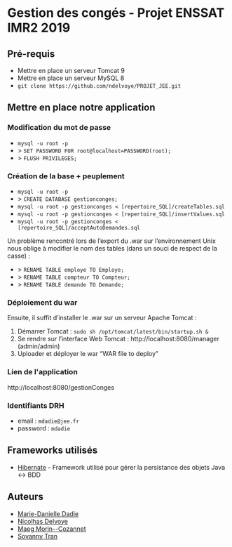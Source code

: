 # Gestion des congés - Projet ENSSAT IMR2 2019

## Pré-requis
* Mettre en place un serveur Tomcat 9
* Mettre en place un serveur MySQL 8
* `git clone https://github.com/ndelvoye/PROJET_JEE.git`

## Mettre en place notre application
### Modification du mot de passe
* `mysql -u root -p`
* \> `SET PASSWORD FOR root@localhost=PASSWORD(root);`
* \> `FLUSH PRIVILEGES;`

### Création de la base + peuplement
* `mysql -u root -p` 
* \> `CREATE DATABASE gestionconges;`
* `mysql -u root -p gestionconges < [repertoire_SQL]/createTables.sql`
* `mysql -u root -p gestionconges < [repertoire_SQL]/insertValues.sql`
* `mysql -u root -p gestionconges < [repertoire_SQL]/acceptAutoDemandes.sql`

Un problème rencontré lors de l’export du .war sur l’environnement Unix nous oblige à modifier
le nom des tables (dans un souci de respect de la casse) :
* \> `RENAME TABLE employe TO Employe;`
* \> `RENAME TABLE compteur TO Compteur;`
* \> `RENAME TABLE demande TO Demande;`

### Déploiement du war 
Ensuite, il suffit d’installer le .war sur un serveur Apache Tomcat :
1. Démarrer Tomcat : `sudo sh /opt/tomcat/latest/bin/startup.sh &`
2. Se rendre sur l’interface Web Tomcat : http://localhost:8080/manager (admin/admin)
3. Uploader et déployer le war “WAR file to deploy”

### Lien de l'application
http://localhost:8080/gestionConges

### Identifiants DRH
* email : `mdadie@jee.fr`
* password : `mdadie`

## Frameworks utilisés
* [Hibernate](https://hibernate.org/orm/documentation/5.4/) - Framework utilisé pour gérer la persistance des objets Java <-> BDD

## Auteurs
* [Marie-Danielle Dadie](https://github.com/madadadie) 
* [Nicolhas Delvoye](https://github.com/ndelvoye)
* [Maeg Morin--Cozannet](https://github.com/mmorinco)
* [Sovanny Tran](https://github.com/svntr)
